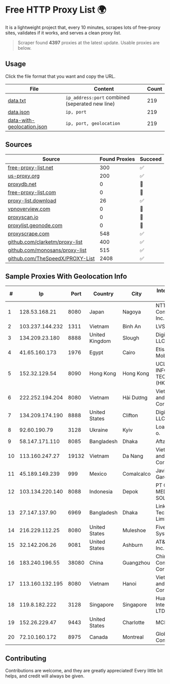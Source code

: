 
# Free HTTP Proxy List 🌍

It is a lightweight project that, every 10 minutes, scrapes lots of free-proxy sites, validates if it works, and serves a clean proxy list.


> Scraper found **4397** proxies at the latest update. Usable proxies are below.

## Usage

Click the file format that you want and copy the URL.


|File|Content|Count|
|----|-------|-----|
|[data.txt](https://raw.githubusercontent.com/themiralay/Proxy-List-World/master/data.txt)|`ip_address:port` combined (seperated new line)|219|
|[data.json](https://raw.githubusercontent.com/themiralay/Proxy-List-World/master/data.json)|`ip, port`|219|
|[data-with-geolocation.json](https://raw.githubusercontent.com/themiralay/Proxy-List-World/master/data-with-geolocation.json)|`ip, port, geolocation`|219|

## Sources

|Source|Found Proxies|Succeed|
|------|-------------|-------|
|[free-proxy-list.net](https://free-proxy-list.net)|300|✅|
|[us-proxy.org](https://www.us-proxy.org)|200|✅|
|[proxydb.net](http://proxydb.net)|0|🚫|
|[free-proxy-list.com](https://free-proxy-list.com/?page=&port=&type%5B%5D=http&type%5B%5D=https&up_time=0&search=Search)|0|🚫|
|[proxy-list.download](https://www.proxy-list.download/HTTP)|26|✅|
|[vpnoverview.com](https://vpnoverview.com/privacy/anonymous-browsing/free-proxy-servers)|0|🚫|
|[proxyscan.io](https://www.proxyscan.io)|0|🚫|
|[proxylist.geonode.com](https://proxylist.geonode.com/api/proxy-list?limit=300&page=1&sort_by=lastChecked&sort_type=desc&protocols=http,https)|0|🚫|
|[proxyscrape.com](https://api.proxyscrape.com/v2/?request=displayproxies&protocol=http&timeout=10000&country=all&ssl=all&anonymity=all)|548|✅|
|[github.com/clarketm/proxy-list](https://raw.githubusercontent.com/clarketm/proxy-list/master/proxy-list-raw.txt)|400|✅|
|[github.com/monosans/proxy-list](https://raw.githubusercontent.com/monosans/proxy-list/main/proxies/http.txt)|515|✅|
|[github.com/TheSpeedX/PROXY-List](https://raw.githubusercontent.com/TheSpeedX/PROXY-List/master/http.txt)|2408|✅|


## Sample Proxies With Geolocation Info

|#|Ip|Port|Country|City|Internet Service Provider|
|-|--|----|-------|----|-------------------------|
|1|128.53.168.21|8080|Japan|Nagoya|NTT PC Communications, Inc.|
|2|103.237.144.232|1311|Vietnam|Bình An|LVSOFT|
|3|134.209.23.180|8888|United Kingdom|Slough|DigitalOcean, LLC|
|4|41.65.160.173|1976|Egypt|Cairo|Etisalat Misr Mobile BB|
|5|152.32.129.54|8090|Hong Kong|Hong Kong|UCLOUD INFORMATION TECHNOLOGY (HK) LIMITED|
|6|222.252.194.204|8080|Vietnam|Hải Dương|VietNam Post and Telecom Corporation|
|7|134.209.174.190|8888|United States|Clifton|DigitalOcean, LLC|
|8|92.60.190.79|3128|Ukraine|Kyiv|Load.me sp. z o. o.|
|9|58.147.171.110|8085|Bangladesh|Dhaka|Aftab IT Limited|
|10|113.160.247.27|19132|Vietnam|Da Nang|VietNam Post and Telecom Corporation|
|11|45.189.149.239|999|Mexico|Comalcalco|Javier Tamayo Garcia|
|12|103.134.220.140|8088|Indonesia|Depok|PT GLOBAL MEDIA PRATAMA SOLUSINDO|
|13|27.147.137.90|6969|Bangladesh|Dhaka|Link3 Technologies Limited|
|14|216.229.112.25|8080|United States|Muleshoe|Five Area Systems, LLC|
|15|32.142.206.26|9081|United States|Ashburn|AT&T Services, Inc.|
|16|183.240.196.55|38080|China|Guangzhou|China Mobile Communications Corporation|
|17|113.160.132.195|8080|Vietnam|Hanoi|VietNam Post and Telecom Corporation|
|18|119.8.182.222|3128|Singapore|Singapore|Huawei International Pte. LTD|
|19|152.26.229.47|9443|United States|Charlotte|MCNC|
|20|72.10.160.172|8975|Canada|Montreal|GloboTech Communications|



## Contributing

Contributions are welcome, and they are greatly appreciated! Every
little bit helps, and credit will always be given.

